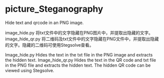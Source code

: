 # picture_Steganography
Hide text and qrcode in an PNG image.

image_hide.py 将txt文件中的文字隐藏在PNG图片中，并提取出隐藏的文字。
image_hide_qr.py 将二维码及txt文件中的文字隐藏在PNG文件中，并提取出隐藏的文字。隐藏的二维码可使用Stegsolve查看。 



Image_hide.py Hides the text in the txt file in the PNG image and extracts the hidden text.
Image_hide_qr.py Hides the text in the QR code and txt file in the PNG file and extracts the hidden text. The hidden QR code can be viewed using Stegsolve.
